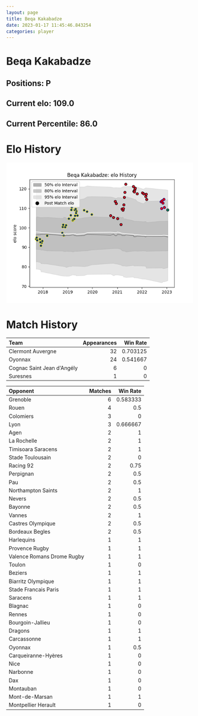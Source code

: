```yaml
---  
layout: page  
title: Beqa Kakabadze  
date: 2023-01-17 11:45:46.843254  
categories: player  
---
```

# Beqa Kakabadze

## Positions: P

## Current elo: 109.0

## Current Percentile: 86.0

# Elo History


![elo history](history_BeqaKakabadze.png)
# Match History


| Team                       |   Appearances |   Win Rate |
|:---------------------------|--------------:|-----------:|
| Clermont Auvergne          |            32 |   0.703125 |
| Oyonnax                    |            24 |   0.541667 |
| Cognac Saint Jean d'Angély |             6 |   0        |
| Suresnes                   |             1 |   0        |

| Opponent                   |   Matches |   Win Rate |
|:---------------------------|----------:|-----------:|
| Grenoble                   |         6 |   0.583333 |
| Rouen                      |         4 |   0.5      |
| Colomiers                  |         3 |   0        |
| Lyon                       |         3 |   0.666667 |
| Agen                       |         2 |   1        |
| La Rochelle                |         2 |   1        |
| Timisoara Saracens         |         2 |   1        |
| Stade Toulousain           |         2 |   0        |
| Racing 92                  |         2 |   0.75     |
| Perpignan                  |         2 |   0.5      |
| Pau                        |         2 |   0.5      |
| Northampton Saints         |         2 |   1        |
| Nevers                     |         2 |   0.5      |
| Bayonne                    |         2 |   0.5      |
| Vannes                     |         2 |   1        |
| Castres Olympique          |         2 |   0.5      |
| Bordeaux Begles            |         2 |   0.5      |
| Harlequins                 |         1 |   1        |
| Provence Rugby             |         1 |   1        |
| Valence Romans Drome Rugby |         1 |   1        |
| Toulon                     |         1 |   0        |
| Beziers                    |         1 |   1        |
| Biarritz Olympique         |         1 |   1        |
| Stade Francais Paris       |         1 |   1        |
| Saracens                   |         1 |   1        |
| Blagnac                    |         1 |   0        |
| Rennes                     |         1 |   0        |
| Bourgoin-Jallieu           |         1 |   0        |
| Dragons                    |         1 |   1        |
| Carcassonne                |         1 |   1        |
| Oyonnax                    |         1 |   0.5      |
| Carqueiranne-Hyères        |         1 |   0        |
| Nice                       |         1 |   0        |
| Narbonne                   |         1 |   0        |
| Dax                        |         1 |   0        |
| Montauban                  |         1 |   0        |
| Mont-de-Marsan             |         1 |   1        |
| Montpellier Herault        |         1 |   0        |
